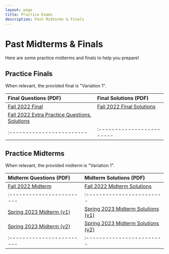 ```yaml
---
layout: page
title: Practice Exams
description: Past Midterms & Finals
---
```


# Past Midterms & Finals

Here are some practice midterms and finals to help you prepare!

## Practice Finals

When relevant, the provided final is "Variation 1".

| Final Questions (PDF) | Final Solutions (PDF) |
|:------------------------|:------------------------|
| [Fall 2022 Final]({{site.baseurl}}/assets/exams/fall-2022-final.pdf) | [Fall 2022 Final Solutions]({{site.baseurl}}/assets/exams/fall-2022-final-solutions.pdf) |
| [Fall 2022 Extra Practice Questions, Solutions]({{site.baseurl}}/assets/exams/fall-2022-final-extra.pdf) | |
|:------------------------|:------------------------|

## Practice Midterms

When relevant, the provided midterm is "Variation 1".

| Midterm Questions (PDF) | Midterm Solutions (PDF) |
|:------------------------|:------------------------|
| [Fall 2022 Midterm]({{site.baseurl}}/assets/exams/fall-2022-midterm.pdf) | [Fall 2022 Midterm Solutions]({{site.baseurl}}/assets/exams/fall-2022-midterm-solutions.pdf) |
|:------------------------|:------------------------|
| [Spring 2023 Midterm (v1)]({{site.baseurl}}/assets/exams/spring-2023-midterm-v1.pdf) | [Spring 2023 Midterm Solutions (v1)]({{site.baseurl}}/assets/exams/spring-2023-midterm-v1-solutions.pdf) |
| [Spring 2023 Midterm (v2)]({{site.baseurl}}/assets/exams/spring-2023-midterm-v2.pdf) | [Spring 2023 Midterm Solutions (v2)]({{site.baseurl}}/assets/exams/spring-2023-midterm-v2-solutions.pdf) |
|:------------------------|:------------------------|
